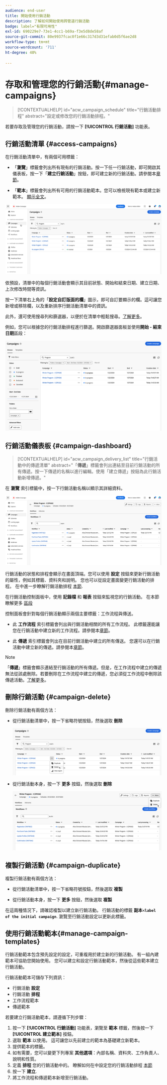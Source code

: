 ```yaml
---
audience: end-user
title: 開始使用行銷活動
description: 了解如何開始使用跨管道行銷活動
badge: label="有限可用性"
exl-id: 690229e7-73e1-4cc1-b69a-f3e5d8de58af
source-git-commit: 80e9937fcac0f1e66c317d3d31efab0d5f6ae2d8
workflow-type: tm+mt
source-wordcount: '711'
ht-degree: 40%

---
```


# 存取和管理您的行銷活動{#manage-campaigns}

>[!CONTEXTUALHELP]
>id="acw_campaign_schedule"
>title="行銷活動排程"
>abstract="設定或修改您的行銷活動排程。"

若要存取及管理您的行銷活動，請按一下 **[!UICONTROL 行銷活動]** 功能表。

## 行銷活動清單 {#access-campaigns}

在行銷活動清單中，有兩個可用標籤：

* 「**瀏覽**」標籤會列出所有現有的行銷活動。按一下任一行銷活動，即可開啟其儀表板，按一下「**建立行銷活動**」按鈕，即可建立新的行銷活動。請參閱本[章節](create-campaigns.md#create-campaigns)。

* 「**範本**」標籤會列出所有可用的行銷活動範本。您可以檢視現有範本或建立新範本。 [顯示全文](#manage-campaign-templates)。

![行銷活動清單](assets/campaign-list.png)

依預設，清單中的每個行銷活動會顯示其目前狀態、開始和結束日期、建立日期、上次修改時間等資訊。

按一下清單右上角的「**設定自訂版面的欄**」圖示，即可自訂要顯示的欄。這可讓您新增或移除欄，以及重新排序行銷活動清單中的資訊。

此外，還可使用搜尋列和篩選器，以便於在清單中輕鬆搜尋。[了解更多](../get-started/user-interface.md#list-screens)。

例如，您可以根據您的行銷活動排程進行篩選。開啟篩選器面板並使用&#x200B;**開始 - 結束日期**&#x200B;區段：

![行銷活動篩選器](assets/campaign-filter-on-dates.png)

## 行銷活動儀表板 {#campaign-dashboard}

>[!CONTEXTUALHELP]
>id="acw_campaign_delivery_list"
>title="行銷活動中的傳遞清單"
>abstract="「**傳遞**」標籤會列出連結至目前行銷活動的所有傳遞。按一下傳遞的名稱以進行編輯。使用「建立傳遞」按鈕為此行銷活動新增傳遞。"

在 **瀏覽** 索引標籤中，按一下行銷活動名稱以顯示其詳細資料。

![行銷活動儀表板](assets/campaign-dashboard.png)

行銷活動的狀態和排程會顯示在畫面頂端。您可以使用 **設定** 按鈕來更新行銷活動的屬性，例如其標籤、資料夾和說明。 您也可以從設定畫面變更行銷活動的排程。 在中進一步瞭解行銷活動排程 [本節](create-campaigns.md#campaign-schedule).

在行銷活動控制面板中，使用 **記錄檔** 和 **報表** 按鈕來監視您的行銷活動。 在本節瞭解更多 [區段](create-campaigns.md#create-campaigns)

控制面板會針對每個行銷活動顯示兩個主要標籤：工作流程與傳送。

* 此 **工作流程** 索引標籤會列出與行銷活動相關的所有工作流程。 此標籤還能讓您在行銷活動中建立新的工作流程。請參閱本[章節](create-campaigns.md#create-campaigns)。

* 此 **傳遞** 索引標籤會列出在目前行銷活動中建立的所有傳送。 您還可以在行銷活動中建立新的傳遞。請參閱本[章節](create-campaigns.md#create-campaigns)。

>[!NOTE]
>
>「**傳遞**」標籤會顯示連結至行銷活動的所有傳遞。但是，在工作流程中建立的傳遞無法從該處刪除。若要刪除在工作流程中建立的傳遞，您必須從工作流程中刪除該傳遞活動。[了解更多](../msg/gs-messages.md#delivery-delete)。


## 刪除行銷活動 {#campaign-delete}

刪除行銷活動有兩個方法：

* 從行銷活動清單中，按一下省略符號按鈕，然後選取 **刪除**

  ![從行銷活動清單刪除行銷活動](assets/delete-a-campaign-from-list.png)

* 從行銷活動本身，按一下 **更多** 按鈕，然後選取 **刪除**

  ![從行銷活動控制面板刪除行銷活動](assets/delete-a-campaign-from-dashboard.png)


## 複製行銷活動 {#campaign-duplicate}

複製行銷活動有兩個方法：

* 從行銷活動清單中，按一下省略符號按鈕，然後選取 **複製**

* 從行銷活動本身，按一下 **更多** 按鈕，然後選取 **複製**

在這兩種情況下，請確認複製以建立新行銷活動。 行銷活動的標籤 **副本`<label of the initial campaign`**. 瀏覽至行銷活動設定以更新此標籤。


## 使用行銷活動範本{#manage-campaign-templates}

行銷活動範本包含預先設定的設定，可重複用於建立新的行銷活動。 有一組內建範本可協助您開始使用。 您可以建立和設定行銷活動範本，然後從這些範本建立行銷活動。

行銷活動範本可儲存下列資訊：

* 行銷活動 **設定**
* 行銷活動  **排程**
* 工作流程範本
* 傳遞範本

若要建立行銷活動範本，請遵循下列步驟：

1. 按一下 **[!UICONTROL 行銷活動]** 功能表，瀏覽至 **範本** 標籤，然後按一下 **[!UICONTROL 建立範本]** 按鈕。
1. 選取 **範本** 以使用。 這可讓您以先前建立的範本為基礎建立新範本。
1. 提供範本的標籤。
1. 如有需要，您可以變更下列專案 **其他選項**：內部名稱、資料夾、工作負責人、說明和性質。
1. 定義 **排程** 您的行銷活動中的。 瞭解如何在中設定您的行銷活動排程 [本節](create-campaigns.md#campaign-schedule)
1. 按一下 **建立**.
1. 將工作流程和傳遞範本新增至行銷活動。

